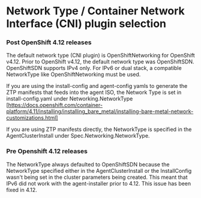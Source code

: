# Network Type / Container Network Interface (CNI) plugin selection

### Post OpenShift 4.12 releases 

The default network type (CNI plugin) is OpenShiftNetworking for OpenShift v4.12. Prior to OpenShift v4.12, the default network type was OpenShiftSDN. OpenShiftSDN supports IPv4 only. For IPv6 or dual stack, a compatible NetworkType like OpenShiftNetworking must be used.

If you are using the install-config and agent-config yamls to generate the ZTP manifests that feeds into the agent ISO, the Network Type is set in install-config.yaml under Networking.NetworkType [https://docs.openshift.com/container-platform/4.11/installing/installing_bare_metal/installing-bare-metal-network-customizations.html]

If you are using ZTP manifests directly, the NetworkType is specified in the AgentClusterInstall under Spec.Networking.NetworkType.

### Pre Openshift 4.12 releases

The NetworkType always defaulted to OpenShiftSDN because the NetworkType specified either in the AgentClusterInstall or the InstallConfig wasn't being set in the cluster parameters being created. This meant that IPv6 did not work with the agent-installer prior to 4.12. This issue has been fixed in 4.12. 
